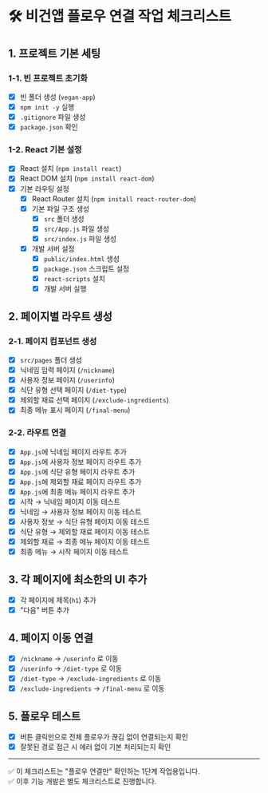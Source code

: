 # 🛠️ 비건앱 플로우 연결 작업 체크리스트

## 1. 프로젝트 기본 세팅
### 1-1. 빈 프로젝트 초기화
- [x] 빈 폴더 생성 (`vegan-app`)
- [x] `npm init -y` 실행
- [x] `.gitignore` 파일 생성
- [x] `package.json` 확인

### 1-2. React 기본 설정
- [x] React 설치 (`npm install react`)
- [x] React DOM 설치 (`npm install react-dom`)
- [x] 기본 라우팅 설정
  - [x] React Router 설치 (`npm install react-router-dom`)
  - [x] 기본 파일 구조 생성
    - [x] `src` 폴더 생성
    - [x] `src/App.js` 파일 생성
    - [x] `src/index.js` 파일 생성
  - [x] 개발 서버 설정
    - [x] `public/index.html` 생성
    - [x] `package.json` 스크립트 설정
    - [x] `react-scripts` 설치
    - [x] 개발 서버 실행

## 2. 페이지별 라우트 생성
### 2-1. 페이지 컴포넌트 생성
- [x] `src/pages` 폴더 생성
- [x] 닉네임 입력 페이지 (`/nickname`)
- [x] 사용자 정보 페이지 (`/userinfo`)
- [x] 식단 유형 선택 페이지 (`/diet-type`)
- [x] 제외할 재료 선택 페이지 (`/exclude-ingredients`)
- [x] 최종 메뉴 표시 페이지 (`/final-menu`)

### 2-2. 라우트 연결
- [x] `App.js`에 닉네임 페이지 라우트 추가
- [x] `App.js`에 사용자 정보 페이지 라우트 추가
- [x] `App.js`에 식단 유형 페이지 라우트 추가
- [x] `App.js`에 제외할 재료 페이지 라우트 추가
- [x] `App.js`에 최종 메뉴 페이지 라우트 추가
- [x] 시작 → 닉네임 페이지 이동 테스트
- [x] 닉네임 → 사용자 정보 페이지 이동 테스트
- [x] 사용자 정보 → 식단 유형 페이지 이동 테스트
- [x] 식단 유형 → 제외할 재료 페이지 이동 테스트
- [x] 제외할 재료 → 최종 메뉴 페이지 이동 테스트
- [x] 최종 메뉴 → 시작 페이지 이동 테스트

## 3. 각 페이지에 최소한의 UI 추가
- [x] 각 페이지에 제목(`h1`) 추가
- [x] "다음" 버튼 추가

## 4. 페이지 이동 연결
- [x] `/nickname` → `/userinfo` 로 이동
- [x] `/userinfo` → `/diet-type` 로 이동
- [x] `/diet-type` → `/exclude-ingredients` 로 이동
- [x] `/exclude-ingredients` → `/final-menu` 로 이동

## 5. 플로우 테스트
- [x] 버튼 클릭만으로 전체 플로우가 끊김 없이 연결되는지 확인
- [x] 잘못된 경로 접근 시 에러 없이 기본 처리되는지 확인

---

✅ 이 체크리스트는 "플로우 연결만" 확인하는 1단계 작업용입니다.  
✅ 이후 기능 개발은 별도 체크리스트로 진행합니다.

